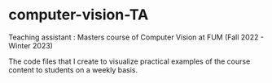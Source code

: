 # computer-vision-TA
Teaching assistant : Masters course of Computer Vision at FUM (Fall 2022 - Winter 2023) 

The code files that I create to visualize practical examples of the course content to students on a weekly basis. 
